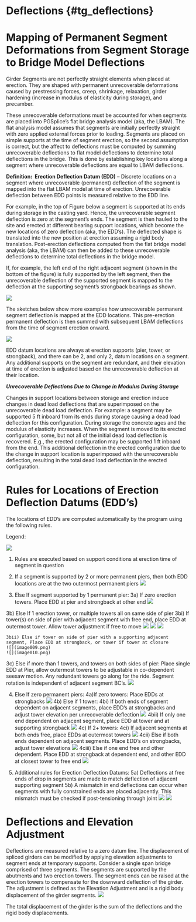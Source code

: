 Deflections {#tg_deflections}
======================================

Mapping of Permanent Segment Deformations from Segment Storage to Bridge Model Deflections
======================================

Girder Segments are not perfectly straight elements when placed at erection. They are shaped with permanent unrecoverable deformations caused by prestressing forces, creep, shrinkage, relaxation, girder hardening (increase in modulus of elasticity during storage), and precamber.

These unrecoverable deformations must be accounted for when segments are placed into PGSplice’s flat bridge analysis model (aka, the LBAM). The flat analysis model assumes that segments are initially perfectly straight with zero applied external forces prior to loading. Segments are placed on simple supports at the time of segment erection, so the second assumption is correct,
but the affect to deflections must be computed by summing unrecoverable deflections to flat model deflections to determine total deflections in the bridge. This is done by establishing key locations along a segment where unrecoverable deflections are equal to LBAM deflections.

**Definition:  Erection Deflection Datum (EDD)** – Discrete locations on a segment where unrecoverable (permanent) deflection of the segment is mapped into the flat LBAM model at time of erection. Unrecoverable deflection between EDD points is measured relative to the EDD line.

For example, in the top of Figure below a segment is supported at its ends during storage in the casting yard. Hence, the unrecoverable segment deflection is zero at the segment’s ends. The segment is then hauled to the site and erected at different bearing support locations, which become the new locations of zero deflection (aka, the EDD’s). The deflected shape is translated into the new position at erection assuming a rigid body translation. Post-erection deflections computed from the flat bridge model analysis (aka, the LBAM) can then be added to these unrecoverable deflections to determine total deflections in the bridge model.

If, for example, the left end of the right adjacent segment (shown in the bottom of the figure) is fully supported by the left segment, then the unrecoverable deflection of the supported segment is mapped to the deflection at the supporting segment’s strongback bearings as shown.

![](image001.png)

The sketches below show more examples how unrecoverable permanent segment deflection is mapped at the EDD locations. This pre-erection permanent deflection is then summed with subsequent LBAM deflections from the time of segment erection onward.

![](image002.png")

EDD datum locations are always at erection supports (pier, tower, or strongback), and there can be 2, and only 2, datum locations on a segment. Any additional supports on the segment are redundant, and their elevation at time of erection is adjusted based on the unrecoverable deflection at their location.

***Unrecoverable Deflections Due to Change in Modulus During Storage***

Changes in support locations between storage and erection induce changes in dead load deflections that are superimposed on the unrecoverable dead load deflection. For example: a segment may be supported 5 ft inboard from its ends during storage causing a dead load deflection for this configuration. During storage the concrete ages and the modulus of elasticity increases. When the segment is moved to its erected configuration, some, but not all of the initial dead load deflection is recovered. E.g., the erected configuration may be supported 1 ft inboard from the end. This additional deflection in the erected configuration due to the change in support location is superimposed with the unrecoverable deflection, resulting in the total dead load deflection in the erected configuration.

Rules for Locations of Erection Deflection Datums (EDD’s)
==========================================================
The locations of EDD’s are computed automatically by the program using the following rules.

Legend:

![](image003.png)

1) Rules are executed based on support conditions at erection time of segment in question

2) If a segment is supported by 2 or more permanent piers, then both EDD locations are at the two outermost permanent piers ![](image004.png)

3) Else If segment supported by 1 permanent pier:
  3a) If zero erection towers. Place EDD at pier and strongback at other end ![](image005.png)

  3b) Else If 1 erection tower, or multiple towers all on same side of pier
     3bi) If tower(s) on side of pier with adjacent segment with free end, place EDD at outermost tower. Allow tower adjustment if free to move 
	 ![](image006.png) 
	 ![](image007.png) 
	 ![](image008.png)

	3bii) Else if tower on side of pier with a supporting adjacent segment, Place EDD at strongback, or tower if tower at closure 
	![](image009.png) 
	![](image010.png)
	
  3c) Else if more than 1 towers, and towers on both sides of pier: Place single EDD at Pier, allow outermost towers to be adjustable in co-dependent seesaw motion. Any redundant towers go along for the ride. Segment rotation is independent of adjacent segment BC’s. ![](image011.png)

4) Else If zero permanent piers:
	4a)If zero towers: Place EDDs at strongbacks ![](image012.png)
    4b) Else if 1 tower:
       4bi) If both ends of segment dependent on adjacent segments, place EDD’s at strongbacks and adjust tower elevation per unrecoverable deflection ![](image013.png)
       4bii) If only one end dependent on adjacent segment, place EDD at tower and at supporting strongback ![](image014.png)
    4c) If 2+ towers: 
       4ci) If adjacent segments at both ends free, place EDDs at outermost towers ![](image015.png)
       4cii) Else if both ends dependent on adjacent segments. Place EDD’s on strongbacks, adjust tower elevations ![](image016.png)
       4ciii) Else if one end free and other dependent. Place EDD at strongback at dependent end, and other EDD at closest tower to free end ![](image017.png)

5) Additional rules for Erection Deflection Datums:
   5a) Deflections at free ends of drop in segments are made to match deflection of adjacent supporting segment
   5b) A mismatch in end deflections can occur when segments with fully constrained ends are placed adjacently. This mismatch must be checked if post-tensioning through joint
 ![](image018.png) 
 ![](image019.png)


Deflections and Elevation Adjustment
======================================
Deflections are measured relative to a zero datum line. The displacement of spliced girders can be modified by applying elevation adjustments to segment ends at temporary supports. Consider a single span bridge comprised of three segments. The segments are supported by the abutments and two erection towers. The segment ends can be raised at the erection towers to compensate for the downward deflection of the girder. The adjustment is defined as the Elevation Adjustment and is a rigid body displacement of the girder segments.
 ![](ElevationAdjustment.png)

The total displacement of the girder is the sum of the deflections and the rigid body displacements.